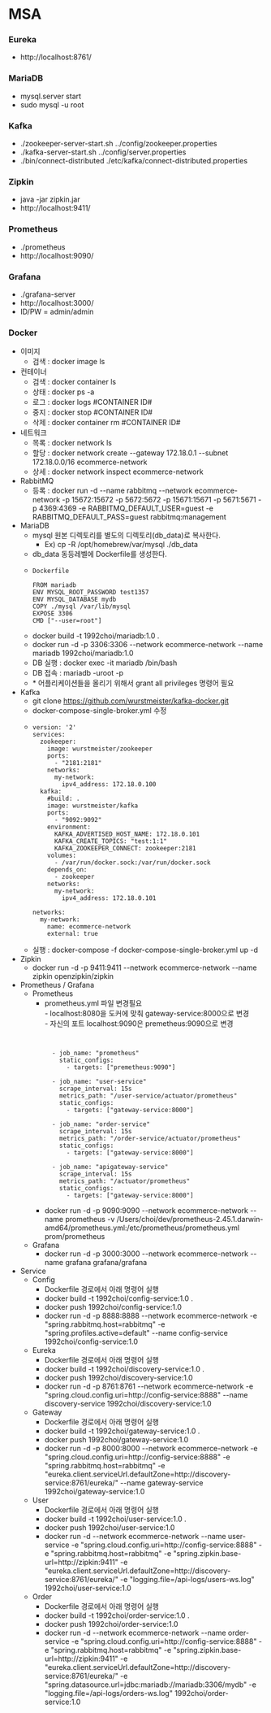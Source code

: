 # MSA

### Eureka
- http://localhost:8761/
  
### MariaDB
- mysql.server start
- sudo mysql -u root

### Kafka
- ./zookeeper-server-start.sh ../config/zookeeper.properties
- ./kafka-server-start.sh ../config/server.properties
- ./bin/connect-distributed ./etc/kafka/connect-distributed.properties

### Zipkin
- java -jar zipkin.jar
- http://localhost:9411/

### Prometheus
- ./prometheus
- http://localhost:9090/

### Grafana
- ./grafana-server
- http://localhost:3000/
- ID/PW = admin/admin

### Docker
- 이미지
  - 검색 : docker image ls
- 컨테이너
  - 검색 : docker container ls
  - 상태 : docker ps -a
  - 로그 : docker logs #CONTAINER ID#
  - 중지 : docker stop #CONTAINER ID#
  - 삭제 : docker container rm #CONTAINER ID#
- 네트워크
  - 목록 : docker network ls  
  - 할당 : docker network create --gateway 172.18.0.1 --subnet 172.18.0.0/16 ecommerce-network
  - 상세 : docker network inspect ecommerce-network
- RabbitMQ
  - 등록 : docker run -d --name rabbitmq --network ecommerce-network -p 15672:15672 -p 5672:5672 -p 15671:15671 -p 5671:5671 -p 4369:4369 -e RABBITMQ_DEFAULT_USER=guest -e RABBITMQ_DEFAULT_PASS=guest rabbitmq:management
- MariaDB
  - mysql 원본 디렉토리를 별도의 디렉토리(db_data)로 복사한다.
    - Ex) cp -R /opt/homebrew/var/mysql ./db_data
  - db_data 동등레벨에 Dockerfile를 생성한다. 
  - ```
    Dockerfile
    
    FROM mariadb
    ENV MYSQL_ROOT_PASSWORD test1357
    ENV MYSQL_DATABASE mydb
    COPY ./mysql /var/lib/mysql
    EXPOSE 3306
    CMD ["--user=root"]
    ```
  - docker build -t 1992choi/mariadb:1.0 .
  - docker run -d -p 3306:3306 --network ecommerce-network --name mariadb 1992choi/mariadb:1.0
  - DB 실행 : docker exec -it mariadb /bin/bash
  - DB 접속 : mariadb -uroot -p
  - \* 어플리케이션들을 올리기 위해서 grant all privileges 명령어 필요 
- Kafka
  - git clone https://github.com/wurstmeister/kafka-docker.git
  - docker-compose-single-broker.yml 수정
  - ```
    version: '2'
    services:
      zookeeper:
        image: wurstmeister/zookeeper
        ports:
          - "2181:2181"
        networks:
          my-network:
            ipv4_address: 172.18.0.100
      kafka:
        #build: .
        image: wurstmeister/kafka
        ports:
          - "9092:9092"
        environment:
          KAFKA_ADVERTISED_HOST_NAME: 172.18.0.101
          KAFKA_CREATE_TOPICS: "test:1:1"
          KAFKA_ZOOKEEPER_CONNECT: zookeeper:2181
        volumes:
          - /var/run/docker.sock:/var/run/docker.sock
        depends_on:
          - zookeeper
        networks:
          my-network:
            ipv4_address: 172.18.0.101
    
    networks:
      my-network:
        name: ecommerce-network
        external: true
    ```
  - 실행 : docker-compose -f docker-compose-single-broker.yml up -d
- Zipkin
  - docker run -d -p 9411:9411 --network ecommerce-network --name zipkin openzipkin/zipkin
- Prometheus / Grafana
  - Prometheus
    - prometheus.yml 파일 변경필요<br>
      \- localhost:8080을 도커에 맞춰 gateway-service:8000으로 변경<br>
      \- 자신의 포트 localhost:9090은 premetheus:9090으로 변경
      ```
      

        - job_name: "prometheus"
          static_configs:
            - targets: ["premetheus:9090"]
      
        - job_name: "user-service"
          scrape_interval: 15s
          metrics_path: "/user-service/actuator/prometheus"
          static_configs:
            - targets: ["gateway-service:8000"]
      
        - job_name: "order-service"
          scrape_interval: 15s
          metrics_path: "/order-service/actuator/prometheus"
          static_configs:
            - targets: ["gateway-service:8000"]
      
        - job_name: "apigateway-service"
          scrape_interval: 15s
          metrics_path: "/actuator/prometheus"
          static_configs:
            - targets: ["gateway-service:8000"]
      ```
    - docker run -d -p 9090:9090 --network ecommerce-network --name prometheus -v /Users/choi/dev/prometheus-2.45.1.darwin-amd64/prometheus.yml:/etc/prometheus/prometheus.yml prom/prometheus
  - Grafana
    - docker run -d -p 3000:3000 --network ecommerce-network --name grafana grafana/grafana 
- Service
  - Config
    - Dockerfile 경로에서 아래 명령어 실행
    - docker build -t 1992choi/config-service:1.0 .
    - docker push 1992choi/config-service:1.0
    - docker run -d -p 8888:8888 --network ecommerce-network -e "spring.rabbitmq.host=rabbitmq" -e "spring.profiles.active=default" --name config-service 1992choi/config-service:1.0
  - Eureka
    - Dockerfile 경로에서 아래 명령어 실행
    - docker build -t 1992choi/discovery-service:1.0 .
    - docker push 1992choi/discovery-service:1.0
    - docker run -d -p 8761:8761 --network ecommerce-network -e "spring.cloud.config.uri=http://config-service:8888" --name discovery-service 1992choi/discovery-service:1.0
  - Gateway
    - Dockerfile 경로에서 아래 명령어 실행
    - docker build -t 1992choi/gateway-service:1.0 .
    - docker push 1992choi/gateway-service:1.0
    - docker run -d -p 8000:8000 --network ecommerce-network -e "spring.cloud.config.uri=http://config-service:8888" -e "spring.rabbitmq.host=rabbitmq" -e "eureka.client.serviceUrl.defaultZone=http://discovery-service:8761/eureka/" --name gateway-service 1992choi/gateway-service:1.0
  - User
    - Dockerfile 경로에서 아래 명령어 실행
    - docker build -t 1992choi/user-service:1.0 .
    - docker push 1992choi/user-service:1.0
    - docker run -d --network ecommerce-network --name user-service -e "spring.cloud.config.uri=http://config-service:8888" -e "spring.rabbitmq.host=rabbitmq" -e "spring.zipkin.base-url=http://zipkin:9411" -e "eureka.client.serviceUrl.defaultZone=http://discovery-service:8761/eureka/" -e "logging.file=/api-logs/users-ws.log" 1992choi/user-service:1.0
  - Order
    - Dockerfile 경로에서 아래 명령어 실행
    - docker build -t 1992choi/order-service:1.0 .
    - docker push 1992choi/order-service:1.0
    - docker run -d --network ecommerce-network --name order-service -e "spring.cloud.config.uri=http://config-service:8888" -e "spring.rabbitmq.host=rabbitmq" -e "spring.zipkin.base-url=http://zipkin:9411" -e "eureka.client.serviceUrl.defaultZone=http://discovery-service:8761/eureka/" -e "spring.datasource.url=jdbc:mariadb://mariadb:3306/mydb" -e "logging.file=/api-logs/orders-ws.log" 1992choi/order-service:1.0

